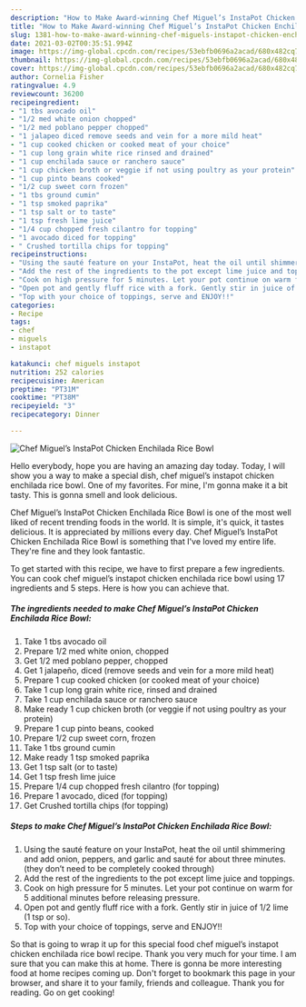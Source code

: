 ```yaml
---
description: "How to Make Award-winning Chef Miguel’s InstaPot Chicken Enchilada Rice Bowl"
title: "How to Make Award-winning Chef Miguel’s InstaPot Chicken Enchilada Rice Bowl"
slug: 1381-how-to-make-award-winning-chef-miguels-instapot-chicken-enchilada-rice-bowl
date: 2021-03-02T00:35:51.994Z
image: https://img-global.cpcdn.com/recipes/53ebfb0696a2acad/680x482cq70/chef-miguels-instapot-chicken-enchilada-rice-bowl-recipe-main-photo.jpg
thumbnail: https://img-global.cpcdn.com/recipes/53ebfb0696a2acad/680x482cq70/chef-miguels-instapot-chicken-enchilada-rice-bowl-recipe-main-photo.jpg
cover: https://img-global.cpcdn.com/recipes/53ebfb0696a2acad/680x482cq70/chef-miguels-instapot-chicken-enchilada-rice-bowl-recipe-main-photo.jpg
author: Cornelia Fisher
ratingvalue: 4.9
reviewcount: 36200
recipeingredient:
- "1 tbs avocado oil"
- "1/2 med white onion chopped"
- "1/2 med poblano pepper chopped"
- "1 jalapeo diced remove seeds and vein for a more mild heat"
- "1 cup cooked chicken or cooked meat of your choice"
- "1 cup long grain white rice rinsed and drained"
- "1 cup enchilada sauce or ranchero sauce"
- "1 cup chicken broth or veggie if not using poultry as your protein"
- "1 cup pinto beans cooked"
- "1/2 cup sweet corn frozen"
- "1 tbs ground cumin"
- "1 tsp smoked paprika"
- "1 tsp salt or to taste"
- "1 tsp fresh lime juice"
- "1/4 cup chopped fresh cilantro for topping"
- "1 avocado diced for topping"
- " Crushed tortilla chips for topping"
recipeinstructions:
- "Using the sauté feature on your InstaPot, heat the oil until shimmering and add onion, peppers, and garlic and sauté for about three minutes. (they don’t need to be completely cooked through)"
- "Add the rest of the ingredients to the pot except lime juice and toppings."
- "Cook on high pressure for 5 minutes. Let your pot continue on warm for 5 additional minutes before releasing pressure."
- "Open pot and gently fluff rice with a fork. Gently stir in juice of 1/2 lime (1 tsp or so)."
- "Top with your choice of toppings, serve and ENJOY!!"
categories:
- Recipe
tags:
- chef
- miguels
- instapot

katakunci: chef miguels instapot 
nutrition: 252 calories
recipecuisine: American
preptime: "PT31M"
cooktime: "PT38M"
recipeyield: "3"
recipecategory: Dinner

---
```



![Chef Miguel’s InstaPot Chicken Enchilada Rice Bowl](https://img-global.cpcdn.com/recipes/53ebfb0696a2acad/680x482cq70/chef-miguels-instapot-chicken-enchilada-rice-bowl-recipe-main-photo.jpg)

Hello everybody, hope you are having an amazing day today. Today, I will show you a way to make a special dish, chef miguel’s instapot chicken enchilada rice bowl. One of my favorites. For mine, I'm gonna make it a bit tasty. This is gonna smell and look delicious.



Chef Miguel’s InstaPot Chicken Enchilada Rice Bowl is one of the most well liked of recent trending foods in the world. It is simple, it's quick, it tastes delicious. It is appreciated by millions every day. Chef Miguel’s InstaPot Chicken Enchilada Rice Bowl is something that I've loved my entire life. They're fine and they look fantastic.


To get started with this recipe, we have to first prepare a few ingredients. You can cook chef miguel’s instapot chicken enchilada rice bowl using 17 ingredients and 5 steps. Here is how you can achieve that.

<!--inarticleads1-->

##### The ingredients needed to make Chef Miguel’s InstaPot Chicken Enchilada Rice Bowl:

1. Take 1 tbs avocado oil
1. Prepare 1/2 med white onion, chopped
1. Get 1/2 med poblano pepper, chopped
1. Get 1 jalapeño, diced (remove seeds and vein for a more mild heat)
1. Prepare 1 cup cooked chicken (or cooked meat of your choice)
1. Take 1 cup long grain white rice, rinsed and drained
1. Take 1 cup enchilada sauce or ranchero sauce
1. Make ready 1 cup chicken broth (or veggie if not using poultry as your protein)
1. Prepare 1 cup pinto beans, cooked
1. Prepare 1/2 cup sweet corn, frozen
1. Take 1 tbs ground cumin
1. Make ready 1 tsp smoked paprika
1. Get 1 tsp salt (or to taste)
1. Get 1 tsp fresh lime juice
1. Prepare 1/4 cup chopped fresh cilantro (for topping)
1. Prepare 1 avocado, diced (for topping)
1. Get  Crushed tortilla chips (for topping)




<!--inarticleads2-->

##### Steps to make Chef Miguel’s InstaPot Chicken Enchilada Rice Bowl:

1. Using the sauté feature on your InstaPot, heat the oil until shimmering and add onion, peppers, and garlic and sauté for about three minutes. (they don’t need to be completely cooked through)
1. Add the rest of the ingredients to the pot except lime juice and toppings.
1. Cook on high pressure for 5 minutes. Let your pot continue on warm for 5 additional minutes before releasing pressure.
1. Open pot and gently fluff rice with a fork. Gently stir in juice of 1/2 lime (1 tsp or so).
1. Top with your choice of toppings, serve and ENJOY!!




So that is going to wrap it up for this special food chef miguel’s instapot chicken enchilada rice bowl recipe. Thank you very much for your time. I am sure that you can make this at home. There is gonna be more interesting food at home recipes coming up. Don't forget to bookmark this page in your browser, and share it to your family, friends and colleague. Thank you for reading. Go on get cooking!
